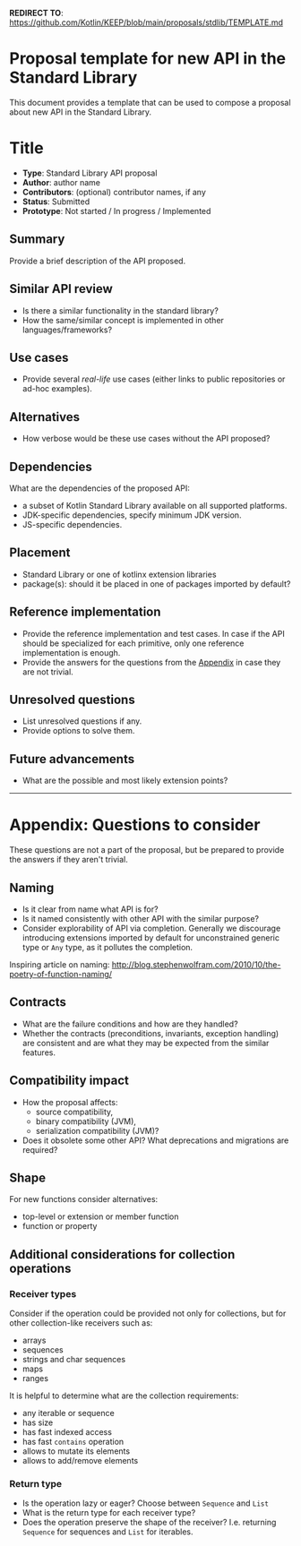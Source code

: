 **REDIRECT TO**: https://github.com/Kotlin/KEEP/blob/main/proposals/stdlib/TEMPLATE.md

# Proposal template for new API in the Standard Library

This document provides a template that can be used to compose a proposal about new API in the Standard Library.

# Title

* **Type**: Standard Library API proposal
* **Author**: author name
* **Contributors**: (optional) contributor names, if any
* **Status**: Submitted
* **Prototype**: Not started / In progress / Implemented


## Summary

Provide a brief description of the API proposed.

## Similar API review

* Is there a similar functionality in the standard library?
* How the same/similar concept is implemented in other languages/frameworks?

## Use cases

* Provide several *real-life* use cases (either links to public repositories or ad-hoc examples).

## Alternatives

* How verbose would be these use cases without the API proposed?

## Dependencies

What are the dependencies of the proposed API:

* a subset of Kotlin Standard Library available on all supported platforms.
* JDK-specific dependencies, specify minimum JDK version.
* JS-specific dependencies.

## Placement

* Standard Library or one of kotlinx extension libraries
* package(s): should it be placed in one of packages imported by default?

## Reference implementation

* Provide the reference implementation and test cases.
In case if the API should be specialized for each primitive, only one reference implementation is enough.
* Provide the answers for the questions from the [Appendix](#appendix-questions-to-consider) in case they are not trivial.

## Unresolved questions

* List unresolved questions if any.
* Provide options to solve them.

## Future advancements

* What are the possible and most likely extension points?


-------

# Appendix: Questions to consider
These questions are not a part of the proposal,
but be prepared to provide the answers if they aren't trivial.

## Naming

* Is it clear from name what API is for?
* Is it named consistently with other API with the similar purpose?
* Consider explorability of API via completion.
    Generally we discourage introducing extensions imported by default for unconstrained generic type or `Any` type, as it pollutes the completion.

Inspiring article on naming: http://blog.stephenwolfram.com/2010/10/the-poetry-of-function-naming/

## Contracts

* What are the failure conditions and how are they handled?
* Whether the contracts (preconditions, invariants, exception handling) are consistent and are what they may be expected from the similar features.

## Compatibility impact

* How the proposal affects:
    - source compatibility,
    - binary compatibility (JVM),
    - serialization compatibility (JVM)?
* Does it obsolete some other API? What deprecations and migrations are required?

## Shape

For new functions consider alternatives:

* top-level or extension or member function
* function or property

## Additional considerations for collection operations

### Receiver types

Consider if the operation could be provided not only for collections,
but for other collection-like receivers such as:

* arrays
* sequences
* strings and char sequences
* maps
* ranges

It is helpful to determine what are the collection requirements:

* any iterable or sequence
* has size
* has fast indexed access
* has fast `contains` operation
* allows to mutate its elements
* allows to add/remove elements

### Return type

* Is the operation lazy or eager? Choose between `Sequence` and `List`
* What is the return type for each receiver type?
* Does the operation preserve the shape of the receiver?
I.e. returning `Sequence` for sequences and `List` for iterables.

